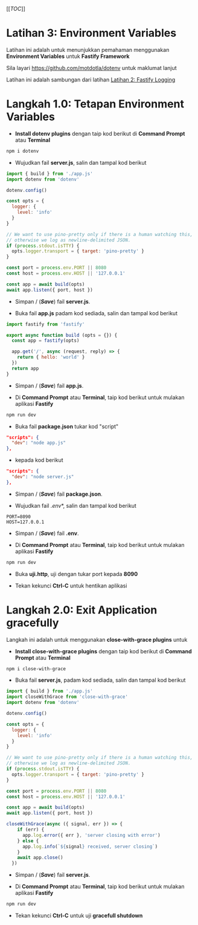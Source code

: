 [[_TOC_]]

# Latihan 3: Environment Variables
Latihan ini adalah untuk menunjukkan pemahaman menggunakan **Environment Variables** untuk **Fastify Framework**

Sila layari https://github.com/motdotla/dotenv untuk maklumat lanjut

Latihan ini adalah sambungan dari latihan [Latihan 2: Fastify Logging](https://code.cloud-connect.asia/jdn/latihan-aplikasi-moden/-/blob/master/Latihan%202%20-%20Fastify%20Logging.md)

# Langkah 1.0: Tetapan Environment Variables

* **Install dotenv plugins** dengan taip kod berikut di **Command Prompt** atau **Terminal**

```bash
npm i dotenv
```

* Wujudkan fail **server.js**, salin dan tampal kod berikut

```javascript
import { build } from './app.js'
import dotenv from 'dotenv'

dotenv.config()

const opts = {
  logger: {
    level: 'info'
  }
}

// We want to use pino-pretty only if there is a human watching this,
// otherwise we log as newline-delimited JSON.
if (process.stdout.isTTY) {
  opts.logger.transport = { target: 'pino-pretty' }
}

const port = process.env.PORT || 8080
const host = process.env.HOST || '127.0.0.1'

const app = await build(opts)
await app.listen({ port, host })

```

* Simpan / (_**Save**_) fail **server.js**.

* Buka fail **app.js** padam kod sediada, salin dan tampal kod berikut

```javascript
import fastify from 'fastify'

export async function build (opts = {}) {
  const app = fastify(opts)

  app.get('/', async (request, reply) => {
    return { hello: 'world' }
  })
  return app
}

```

* Simpan / (_**Save**_) fail **app.js**.

* Di **Command Prompt** atau **Terminal**, taip kod berikut untuk mulakan aplikasi **Fastify**

```bash
npm run dev
```

* Buka fail **package.json** tukar kod "script"

```json
"scripts": {
  "dev": "node app.js"
},
```

* kepada kod berikut

```json
"scripts": {
  "dev": "node server.js"
},
```

* Simpan / (_**Save**_) fail **package.json**.

* Wujudkan fail *.env**, salin dan tampal kod berikut

```
PORT=8090
HOST=127.0.0.1
```

* Simpan / (_**Save**_) fail **.env**.

* Di **Command Prompt** atau **Terminal**, taip kod berikut untuk mulakan aplikasi **Fastify**

```bash
npm run dev
```

* Buka **uji.http**, uji dengan tukar port kepada **8090**

* Tekan kekunci **Ctrl-C** untuk hentikan aplikasi

# Langkah 2.0: Exit Application gracefully

Langkah ini adalah untuk menggunakan **close-with-grace plugins** untuk 

* **Install close-with-grace plugins** dengan taip kod berikut di **Command Prompt** atau **Terminal**

```bash
npm i close-with-grace
```

* Buka fail **server.js**, padam kod sediada, salin dan tampal kod berikut

```javascript
import { build } from './app.js'
import closeWithGrace from 'close-with-grace'
import dotenv from 'dotenv'

dotenv.config()

const opts = {
  logger: {
    level: 'info'
  }
}

// We want to use pino-pretty only if there is a human watching this,
// otherwise we log as newline-delimited JSON.
if (process.stdout.isTTY) {
  opts.logger.transport = { target: 'pino-pretty' }
}

const port = process.env.PORT || 8080
const host = process.env.HOST || '127.0.0.1'

const app = await build(opts)
await app.listen({ port, host })

closeWithGrace(async ({ signal, err }) => {
    if (err) {
      app.log.error({ err }, 'server closing with error')
    } else {
      app.log.info(`${signal} received, server closing`)
    }
    await app.close()
  })
```

* Simpan / (_**Save**_) fail **server.js**.

* Di **Command Prompt** atau **Terminal**, taip kod berikut untuk mulakan aplikasi **Fastify**

```bash
npm run dev
```

* Tekan kekunci **Ctrl-C** untuk uji **gracefull shutdown**
